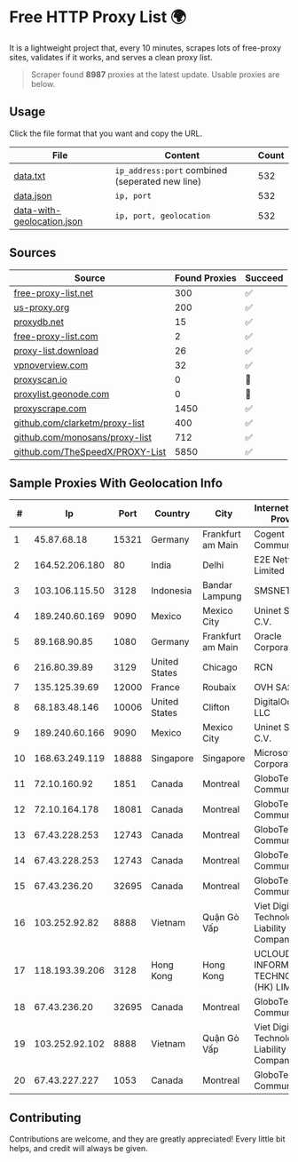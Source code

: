 
# Free HTTP Proxy List 🌍

It is a lightweight project that, every 10 minutes, scrapes lots of free-proxy sites, validates if it works, and serves a clean proxy list.


> Scraper found **8987** proxies at the latest update. Usable proxies are below.

## Usage

Click the file format that you want and copy the URL.


|File|Content|Count|
|----|-------|-----|
|[data.txt](https://raw.githubusercontent.com/themiralay/Proxy-List-World/master/data.txt)|`ip_address:port` combined (seperated new line)|532|
|[data.json](https://raw.githubusercontent.com/themiralay/Proxy-List-World/master/data.json)|`ip, port`|532|
|[data-with-geolocation.json](https://raw.githubusercontent.com/themiralay/Proxy-List-World/master/data-with-geolocation.json)|`ip, port, geolocation`|532|

## Sources

|Source|Found Proxies|Succeed|
|------|-------------|-------|
|[free-proxy-list.net](https://free-proxy-list.net)|300|✅|
|[us-proxy.org](https://www.us-proxy.org)|200|✅|
|[proxydb.net](http://proxydb.net)|15|✅|
|[free-proxy-list.com](https://free-proxy-list.com/?page=&port=&type%5B%5D=http&type%5B%5D=https&up_time=0&search=Search)|2|✅|
|[proxy-list.download](https://www.proxy-list.download/HTTP)|26|✅|
|[vpnoverview.com](https://vpnoverview.com/privacy/anonymous-browsing/free-proxy-servers)|32|✅|
|[proxyscan.io](https://www.proxyscan.io)|0|🚫|
|[proxylist.geonode.com](https://proxylist.geonode.com/api/proxy-list?limit=300&page=1&sort_by=lastChecked&sort_type=desc&protocols=http,https)|0|🚫|
|[proxyscrape.com](https://api.proxyscrape.com/v2/?request=displayproxies&protocol=http&timeout=10000&country=all&ssl=all&anonymity=all)|1450|✅|
|[github.com/clarketm/proxy-list](https://raw.githubusercontent.com/clarketm/proxy-list/master/proxy-list-raw.txt)|400|✅|
|[github.com/monosans/proxy-list](https://raw.githubusercontent.com/monosans/proxy-list/main/proxies/http.txt)|712|✅|
|[github.com/TheSpeedX/PROXY-List](https://raw.githubusercontent.com/TheSpeedX/PROXY-List/master/http.txt)|5850|✅|


## Sample Proxies With Geolocation Info

|#|Ip|Port|Country|City|Internet Service Provider|
|-|--|----|-------|----|-------------------------|
|1|45.87.68.18|15321|Germany|Frankfurt am Main|Cogent Communications|
|2|164.52.206.180|80|India|Delhi|E2E Networks Limited|
|3|103.106.115.50|3128|Indonesia|Bandar Lampung|SMSNET|
|4|189.240.60.169|9090|Mexico|Mexico City|Uninet S.A. de C.V.|
|5|89.168.90.85|1080|Germany|Frankfurt am Main|Oracle Corporation|
|6|216.80.39.89|3129|United States|Chicago|RCN|
|7|135.125.39.69|12000|France|Roubaix|OVH SAS|
|8|68.183.48.146|10006|United States|Clifton|DigitalOcean, LLC|
|9|189.240.60.166|9090|Mexico|Mexico City|Uninet S.A. de C.V.|
|10|168.63.249.119|18888|Singapore|Singapore|Microsoft Corporation|
|11|72.10.160.92|1851|Canada|Montreal|GloboTech Communications|
|12|72.10.164.178|18081|Canada|Montreal|GloboTech Communications|
|13|67.43.228.253|12743|Canada|Montreal|GloboTech Communications|
|14|67.43.228.253|12743|Canada|Montreal|GloboTech Communications|
|15|67.43.236.20|32695|Canada|Montreal|GloboTech Communications|
|16|103.252.92.82|8888|Vietnam|Quận Gò Vấp|Viet Digital Technology Liability Company|
|17|118.193.39.206|3128|Hong Kong|Hong Kong|UCLOUD INFORMATION TECHNOLOGY (HK) LIMITED|
|18|67.43.236.20|32695|Canada|Montreal|GloboTech Communications|
|19|103.252.92.102|8888|Vietnam|Quận Gò Vấp|Viet Digital Technology Liability Company|
|20|67.43.227.227|1053|Canada|Montreal|GloboTech Communications|



## Contributing

Contributions are welcome, and they are greatly appreciated! Every
little bit helps, and credit will always be given.

